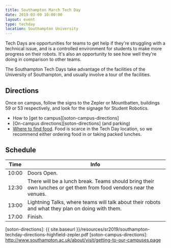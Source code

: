 ```yaml
---
title: Southampton March Tech Day
date: 2019-03-09 10:00:00
layout: event
type: techday
location: Southampton University
---
```


Tech Days are opportunities for teams to get help if they're struggling with a
technical issue, and is a controlled environment for students to make more
progress on their robots. It's also an opportunity to see how well they're doing
in comparison to other teams.

The Southampton Tech Days take advantage of the facilities of the University of
Southampton, and usually involve a tour of the facilities.

## Directions

Once on campus, follow the signs to the Zepler or Mountbatten, buildings 59 or
53 respectively, and look for the signage for Student Robotics.

* How to [get to campus][soton-campus-directions]
* [On-campus directions][soton-directions] (and parking)
* [Where to find food][soton-food-map]. Food is scarce in the Tech Day location,
  so we recommend either ordering food in or taking packed lunches.

## Schedule

| Time  | Info |
|-------|------|
| 10:00 | Doors Open. |
| 12:30 | There will be a lunch break. Teams should bring their own lunches or get them from food vendors near the venues. |
| 13:00 | Lightning Talks, where teams will talk about their robots and what they plan on doing with them. |
| 17:00 | Finish. |

[teams-contact]: mailto:teams@studentrobotics.org
[soton-food-map]: https://goo.gl/yYlfs5
[soton-directions]: {{ site.baseurl }}/resources/sr2019/southampton-techday-directions-highfield-zepler.pdf
[soton-campus-directions]: http://www.southampton.ac.uk/about/visit/getting-to-our-campuses.page
